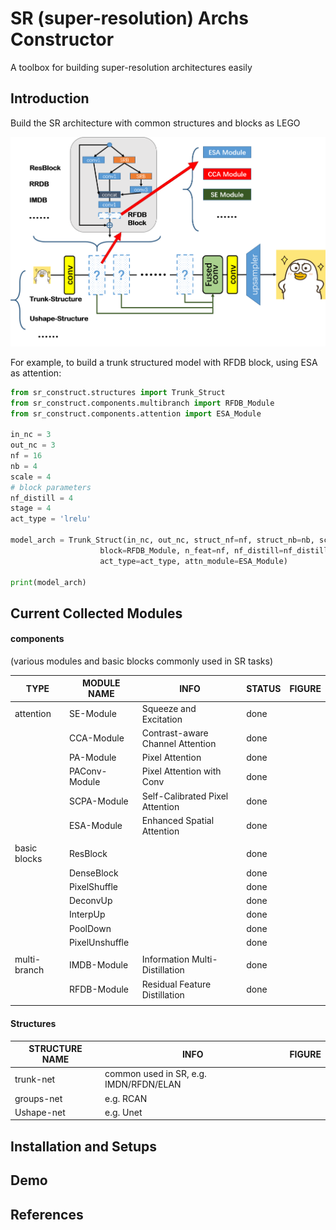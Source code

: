 # SR (super-resolution) Archs Constructor

A toolbox for building super-resolution architectures easily

## Introduction

Build the SR architecture with common structures and blocks as LEGO

![sr_archs](assets/figs/sr_archs.png)

For example, to build a trunk structured model with RFDB block, using ESA as attention:

```python
from sr_construct.structures import Trunk_Struct
from sr_construct.components.multibranch import RFDB_Module
from sr_construct.components.attention import ESA_Module

in_nc = 3
out_nc = 3
nf = 16
nb = 4
scale = 4
# block parameters
nf_distill = 4
stage = 4
act_type = 'lrelu'

model_arch = Trunk_Struct(in_nc, out_nc, struct_nf=nf, struct_nb=nb, scale=scale, 
                    block=RFDB_Module, n_feat=nf, nf_distill=nf_distill, stage=stage,
                    act_type=act_type, attn_module=ESA_Module)

print(model_arch)
```



## Current Collected Modules

#### components

 (various modules and basic blocks commonly used in SR tasks)

| TYPE         | MODULE NAME    | INFO                             | STATUS | FIGURE |
| ------------ | -------------- | -------------------------------- | ------ | ------ |
| attention    | SE-Module      | Squeeze and Excitation           | done   |        |
|              | CCA-Module     | Contrast-aware Channel Attention | done   |        |
|              | PA-Module      | Pixel Attention                  | done   |        |
|              | PAConv-Module  | Pixel Attention with Conv        | done   |        |
|              | SCPA-Module    | Self-Calibrated Pixel Attention  | done   |        |
|              | ESA-Module     | Enhanced Spatial Attention       | done   |        |
|              |                |                                  |        |        |
| basic blocks | ResBlock       |                                  | done   |        |
|              | DenseBlock     |                                  | done   |        |
|              | PixelShuffle   |                                  | done   |        |
|              | DeconvUp       |                                  | done   |        |
|              | InterpUp       |                                  | done   |        |
|              | PoolDown       |                                  | done   |        |
|              | PixelUnshuffle |                                  | done   |        |
|              |                |                                  |        |        |
| multi-branch | IMDB-Module    | Information Multi-Distillation   | done   |        |
|              | RFDB-Module    | Residual Feature Distillation    | done   |        |
|              |                |                                  |        |        |



#### Structures

| STRUCTURE NAME | INFO                                   | FIGURE |
| -------------- | -------------------------------------- | ------ |
| trunk-net      | common used in SR, e.g. IMDN/RFDN/ELAN |        |
| groups-net     | e.g. RCAN                              |        |
| Ushape-net     | e.g. Unet                              |        |




## **Installation and Setups**





## **Demo**



## **References**

